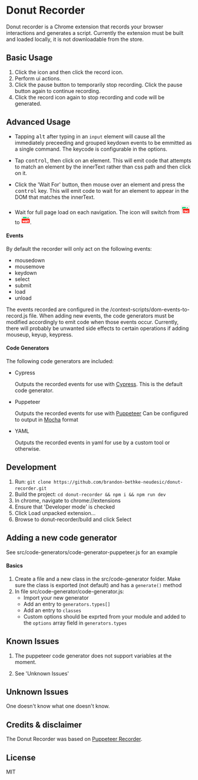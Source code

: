 # Donut Recorder

Donut recorder is a Chrome extension that records your browser interactions and generates a script. Currently the extension must be built and loaded locally, it is not downloadable from the store.

## Basic Usage

1. Click the icon and then click the record icon.
2. Perform ui actions.
3. Click the pause button to temporarily stop recording. Click the pause button again to continue recording.
4. Click the record icon again to stop recording and code will be generated.

## Advanced Usage
- Tapping <kbd>alt</kbd> after typing in an `input` element will cause all the immediately preceeding and grouped keydown events to be emmitted as a single command. The keycode is configurable in the options.

- Tap <kbd>control</kbd>, then click on an element. This will emit code that attempts to match an element by the innerText rather than css path and then click on it.

- Click the 'Wait For' button, then mouse over an element and press the <kbd>control</kbd> key. This will emit code to wait for an element to appear in the DOM that matches the innerText.

- Wait for full page load on each navigation. The icon will switch from ![](src/images/icon_rec.png) to ![](src/images/icon_wait.png).

#### Events
By default the recorder will only act on the following events:

- mousedown
- mousemove
- keydown
- select
- submit
- load
- unload

The events recorded are configured in the /context-scripts/dom-events-to-record.js file. When adding new events, the code generators must be modified accordingly to emit code when those events occur. Currently, there will probably be unwanted side effects to certain operations if adding mouseup, keyup, keypress.

#### Code Generators
The following code generators are included:

- Cypress

  Outputs the recorded events for use with [Cypress](https://docs.cypress.io). This is the default code generator.

- Puppeteer

  Outputs the recorded events for use with [Puppeteer](https://pptr.dev/)
  Can be configured to output in [Mocha](https://mochajs.org/) format

- YAML

  Outputs the recorded events in yaml for use by a custom tool or otherwise.

## Development

1. Run: `git clone https://github.com/brandon-bethke-neudesic/donut-recorder.git`
2. Build the project: `cd donut-recorder && npm i && npm run dev`
2. In chrome, navigate to chrome://extensions
3. Ensure that 'Developer mode' is checked
4. Click Load unpacked extension...
5. Browse to donut-recorder/build and click Select

## Adding a new code generator

See src/code-generators/code-generator-puppeteer.js for an example

#### Basics

1. Create a file and a new class in the src/code-generator folder. Make sure the class is exported (not default) and has a `generate()` method
2. In file src/code-generator/code-generator.js:
   - Import your new generator
   - Add an entry to `generators.types[]`
   - Add an entry to `classes`
   - Custom options should be exprted from your module and added to the `options` array field in `generators.types`

## Known Issues

1. The puppeteer code generator does not support variables at the moment.

2. See 'Unknown Issues'

## Unknown Issues

One doesn't know what one doesn't know.

## Credits & disclaimer

The Donut Recorder was based on [Puppeteer Recorder](https://github.com/checkly/puppeteer-recorder).

## License
MIT
